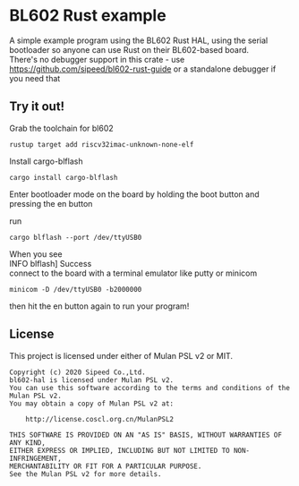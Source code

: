 # BL602 Rust example

A simple example program using the BL602 Rust HAL, using the serial bootloader so anyone can use Rust on their BL602-based board.  
There's no debugger support in this crate - use https://github.com/sipeed/bl602-rust-guide or a standalone debugger if you need that 

## Try it out!

Grab the toolchain for bl602
```
rustup target add riscv32imac-unknown-none-elf
```

Install cargo-blflash
```
cargo install cargo-blflash
```

Enter bootloader mode on the board by holding the boot button and pressing the en button

run
```
cargo blflash --port /dev/ttyUSB0
```

When you see  
INFO  blflash] Success  
connect to the board with a terminal emulator like putty or minicom
```
minicom -D /dev/ttyUSB0 -b2000000
```

then hit the en button again to run your program!

## License

This project is licensed under either of Mulan PSL v2 or MIT.

```
Copyright (c) 2020 Sipeed Co.,Ltd.
bl602-hal is licensed under Mulan PSL v2.
You can use this software according to the terms and conditions of the Mulan PSL v2.
You may obtain a copy of Mulan PSL v2 at:

    http://license.coscl.org.cn/MulanPSL2

THIS SOFTWARE IS PROVIDED ON AN "AS IS" BASIS, WITHOUT WARRANTIES OF ANY KIND,
EITHER EXPRESS OR IMPLIED, INCLUDING BUT NOT LIMITED TO NON-INFRINGEMENT,
MERCHANTABILITY OR FIT FOR A PARTICULAR PURPOSE.
See the Mulan PSL v2 for more details.
```
